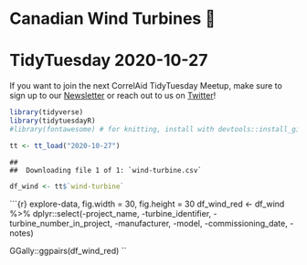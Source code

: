 Canadian Wind Turbines 💨
================

# TidyTuesday 2020-10-27

If you want to join the next CorrelAid TidyTuesday Meetup, make sure to
sign up to our
[Newsletter](https://correlaid.us12.list-manage.com/subscribe?u=b294bf2834adf5d89bdd2dd5a&id=915f3f3eff)
or reach out to us on [Twitter](https://twitter.com/CorrelAid)\!

``` r
library(tidyverse)
library(tidytuesdayR)
#library(fontawesome) # for knitting, install with devtools::install_github("rstudio/fontawesome")

tt <- tt_load("2020-10-27")
```

    ## 
    ##  Downloading file 1 of 1: `wind-turbine.csv`

``` r
df_wind <- tt$`wind-turbine`
```

\`\`\`{r} explore-data, fig.width = 30, fig.height = 30 df\_wind\_red
\<- df\_wind %\>% dplyr::select(-project\_name, -turbine\_identifier,
-turbine\_number\_in\_project, -manufacturer, -model,
-commissioning\_date, -notes)

GGally::ggpairs(df\_wind\_red) \`\``  `
